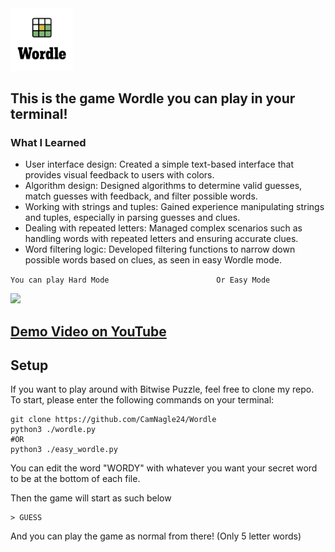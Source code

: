 <img src="assets/wordle-logo.png" width="100">

## This is the game Wordle you can play in your terminal!

### What I Learned

- User interface design: Created a simple text-based interface that provides visual feedback to users with colors.
- Algorithm design: Designed algorithms to determine valid guesses, match guesses with feedback, and filter possible words.
- Working with strings and tuples: Gained experience manipulating strings and tuples, especially in parsing guesses and clues.
- Dealing with repeated letters: Managed complex scenarios such as handling words with repeated letters and ensuring accurate clues.
- Word filtering logic: Developed filtering functions to narrow down possible words based on clues, as seen in easy Wordle mode.

``` You can play Hard Mode                        Or Easy Mode ```

<img src="assets/Tests.png" width="600">

## <a href="https://youtu.be/M_KFGMcOTA4"> Demo Video on YouTube </a>

## Setup

If you want to play around with Bitwise Puzzle, feel free to clone my repo. To start, please enter the following commands on your terminal:

```
git clone https://github.com/CamNagle24/Wordle
python3 ./wordle.py
#OR
python3 ./easy_wordle.py
```

You can edit the word "WORDY" with whatever you want your secret word to be at the bottom of each file.

Then the game will start as such below

```
> GUESS
```
And you can play the game as normal from there! (Only 5 letter words)

